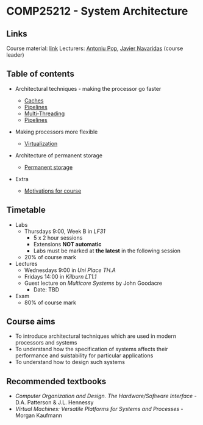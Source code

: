 <!-- Google Analytics -->
<script async src="https://www.googletagmanager.com/gtag/js?id=UA-113560131-1"></script>
<script>
  window.dataLayer = window.dataLayer || [];
  function gtag(){dataLayer.push(arguments);}
  gtag('js', new Date());
  gtag('config', 'UA-113560131-1');
</script>

# COMP25212 - System Architecture

## Links

Course material: [link](http://syllabus.cs.manchester.ac.uk/ugt/2017/COMP25212/)
Lecturers: [Antoniu Pop](mailto:antoniu.pop@manchester.ac.uk), [Javier Navaridas](mailto:javier.navaridas@manchester.ac.uk) (course leader)

## Table of contents
* Architectural techniques - making the processor go faster
	* [Caches](caches.md)
	* [Pipelines](pipelines.md)
	* [Multi-Threading](multithreading.md)
	* [Pipelines](multi-core.md)

* Making processors more flexible
	* [Virtualization](virtualization.md)

* Architecture of permanent storage
	* [Permanent storage](permanent-storage.md)

* Extra
	* [Motivations for course](motivations.md)
	
## Timetable

* Labs
	* Thursdays 9:00, Week B in *LF31*
		* 5 x 2 hour sessions
		* Extensions **NOT automatic**
		* Labs must be marked at **the latest** in the following session
	* 20% of course mark
* Lectures
	* Wednesdays 9:00 in *Uni Place TH.A*
	* Fridays 14:00 in *Kilburn LT1.1*
	* Guest lecture on *Multicore Systems* by John Goodacre
		* Date: TBD
* Exam
	* 80% of course mark

## Course aims

* To introduce architectural techniques which are used in modern processors and systems
* To understand how the specification of systems affects their performance and suistability for particular applications
* To understand how to design such systems	 

## Recommended textbooks

* *Computer Organization and Design. The Hardware/Software Interface* - D.A. Patterson & J.L. Hennessy
* *Virtual Machines: Versatile Platforms for Systems and Processes* - Morgan Kaufmann